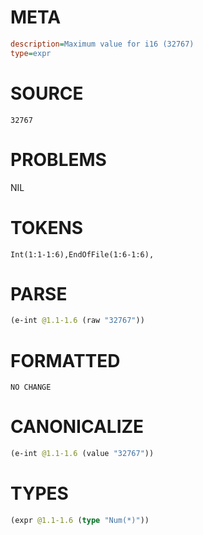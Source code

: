 # META
~~~ini
description=Maximum value for i16 (32767)
type=expr
~~~
# SOURCE
~~~roc
32767
~~~
# PROBLEMS
NIL
# TOKENS
~~~zig
Int(1:1-1:6),EndOfFile(1:6-1:6),
~~~
# PARSE
~~~clojure
(e-int @1.1-1.6 (raw "32767"))
~~~
# FORMATTED
~~~roc
NO CHANGE
~~~
# CANONICALIZE
~~~clojure
(e-int @1.1-1.6 (value "32767"))
~~~
# TYPES
~~~clojure
(expr @1.1-1.6 (type "Num(*)"))
~~~
